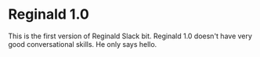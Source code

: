 Reginald 1.0
========

This is the first version of Reginald Slack bit. Reginald 1.0 doesn't have very good conversational skills. He only says hello. 
